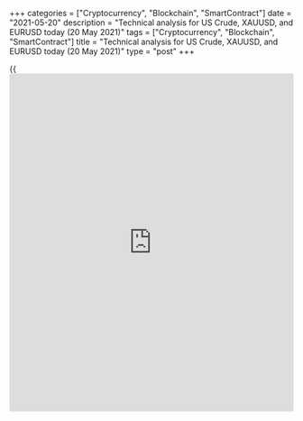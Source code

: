+++
categories = ["Cryptocurrency", "Blockchain", "SmartContract"]
date = "2021-05-20"
description = "Technical analysis for US Crude, XAUUSD, and EURUSD today (20 May 2021)"
tags = ["Cryptocurrency", "Blockchain", "SmartContract"]
title = "Technical analysis for US Crude, XAUUSD, and EURUSD today (20 May 2021)"
type = "post"
+++

{{<iframe id="large-banner" src="https://www.bounty.group/#slide=28.0" width="100%" height="600" scrolling="no" style="border: 0px solid rgb(216, 221, 230); border-radius: 3px;">}}

2021-05-20

2021-05-20

Short-term analysis for oil, gold, and EURUSD for 20.05.2021Alex
Rodionov

I welcome my fellow traders! I have made a price forecast for US Crude,
XAUUSD, and EURUSD using a combination of margin zones methodology and
technical analysis. Based on the market analysis, I suggest entry
signals for intraday traders.

Yesterday, the priority pattern for selling oil from the level of 64.89
with the target at 63.32 yielded profits.

The article covers the following subjects:

## Oil price forecast for today: USCrude analysis

Yesterday, the priority pattern for selling oil from the level of 64.89
with the target at 63.32 yielded profits. The short-term trend reversed
down due to strong downward price momentum. As a result, the
Intermediary Zone 64.34 - 64.07 was broken out, and the lower Target
Zone 61.69 - 61.16 became the target for the rest of the week.

Now the prices are correcting. As part of the correction, the traders
are trying to break out the Additional Zone 63.39 - 63.26. If the zone
is broken out, then oil prices may move to the resistance zone 64.85 -
64.07.

### [USCrude][1] trading ideas for today:

  1. Sell according to the pattern in Additional Zone 63.39 - 63.26. TakeProfit: 61.95. StopLoss: according to the pattern rules.

  2. Sell from the zone of 64.85 - 64.59. TakeProfit: Target Zone 61.69 - 61.16. StopLoss: 65.63.

* * *

## Gold price forecast for today: XAUUSD analysis

The trading idea to buy gold when level 1873 is broken out with the
target at 1888 yielded profits. After that, a correction began, within
which the price returned below the Gold Zone 1878 - 1876 and tested the
Intermediary Zone 1867 - 1865.

The Intermediary Zone serves as the short-term uptrend's key support. As
long as it is held by buyers, it is profitable to look for long trades
with the target at 1888 and in the Target Zone 2 1903 - 1898.

If the Intermediary Zone is broken out, the short-term trend will
reverse down. In this case, sell the gold with a target in the lower
Target Zone 1845 - 1840.

### [XAUUSD][2] trading ideas for today:

Buy according to the pattern in Intermediary Zone 1867 - 1865.
TakeProfit: 1888, Target Zone 2 1903 - 1898. StopLoss: according to the
pattern rules.

* * *

## Euro/Dollar forecast for today: EURUSD analysis

The euro price is trading in the correction. Yesterday, the Additional
Zone 1.2201 - 1.21968 was broken out. At the end of the week, the target
of the correction is the test of the Intermediary Zone 1.2157 - 1.2148.

Now the euro prices are growing towards the resistance zone 1.2208 -
1.2196. It is profitable to look for a sell pattern in this zone.

After reaching the Intermediary Zone 1.2157 - 1.2148, it will be
possible to look for the euro purchases with a target at yesterday's
high. The Intermediary Zone serves as the border of the short-term
uptrend.

### [EURUSD][3] trading ideas for today:

Sell according to the pattern in the zone of 1.2208 - 1.2196.
TakeProfit: Intermediary Zone 1.2157 - 1.2148. StopLoss: according to
the pattern rules.

* * *

P.S. Did you like my article? Share it in social networks: it will be
the best “thank you" :)

Ask me questions and comment below. I’ll be glad to answer your
questions and give necessary explanations.

 **Useful links:**

  * I recommend trying to trade with a reliable broker [here][4]. The system allows you to trade by yourself or copy successful traders from all across the globe.
  * Use my promo-code BLOG for getting deposit bonus 50% on LiteForex platform. Just enter this code in the appropriate field while [depositing][5] your trading account.
  * Telegram chat for traders: <t.me/liteforexengchat>. We are sharing the signals and trading experience
  * Telegram channel with high-quality analytics, Forex reviews, training articles, and other useful things for traders <t.me/liteforex>

## Price chart of USCrude in real time mode

The content of this article reflects the author’s opinion and does not
necessarily reflect the official position of LiteForex. The material
published on this page is provided for informational purposes only and
should not be considered as the provision of investment advice for the
purposes of Directive 2004/39/EC.

Rate this article:

{{value}}

( {{count}} {{title}} )

   1. my.liteforex.com/trading?type=oil
   2. my.liteforex.com/trading/chart?symbol=XAUUSD&returnUrl=true
   3. my.liteforex.com/trading/chart?symbol=EURUSD&returnUrl=true
   4. my.liteforex.com/?category=analysts-opinions&slug=short-term-analysis-for-oil-gold-and-eurusd-for-20052021&openPopup=%2Fregistration%2Fpopup&utm_source=blog&utm_medium=article&utm_campaign=bonus
   5. my.liteforex.com/deposit/?category=analysts-opinions&slug=short-term-analysis-for-oil-gold-and-eurusd-for-20052021&promo_code=BLOG&utm_source=blog&utm_medium=article&utm_campaign=bonus